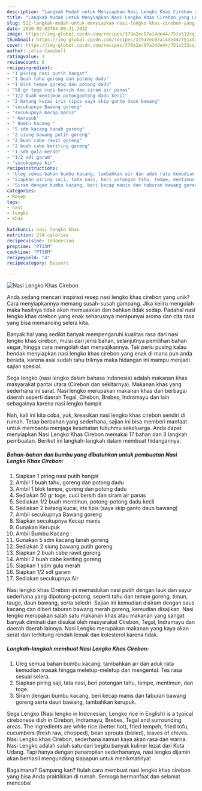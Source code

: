 ```yaml
---
description: "Langkah Mudah untuk Menyiapkan Nasi Lengko Khas Cirebon yang Lezat"
title: "Langkah Mudah untuk Menyiapkan Nasi Lengko Khas Cirebon yang Lezat"
slug: 522-langkah-mudah-untuk-menyiapkan-nasi-lengko-khas-cirebon-yang-lezat
date: 2020-09-03T04:09:31.293Z
image: https://img-global.cpcdn.com/recipes/379a2ec07a14de44/751x532cq70/nasi-lengko-khas-cirebon-foto-resep-utama.jpg
thumbnail: https://img-global.cpcdn.com/recipes/379a2ec07a14de44/751x532cq70/nasi-lengko-khas-cirebon-foto-resep-utama.jpg
cover: https://img-global.cpcdn.com/recipes/379a2ec07a14de44/751x532cq70/nasi-lengko-khas-cirebon-foto-resep-utama.jpg
author: Lelia Campbell
ratingvalue: 3
reviewcount: 8
recipeingredient:
- "1 piring nasi putih hangat"
- "1 buah tahu goreng dan potong dadu"
- "1 blok tempe goreng dan potong dadu"
- "50 gr toge cuci bersih dan siram air panas"
- "1/2 buah mentimun potongpotong dadu kecil"
- "2 batang kucai iris tipis saya skip ganto daun bawang"
- "secukupnya Bawang goreng"
- "secukupnya Kecap manis"
- " Kerupuk"
- " Bumbu Kacang "
- "5 sdm kacang tanah goreng"
- "2 siung bawang putih goreng"
- "2 buah cabe rawit goreng"
- "2 buah cabe keriting goreng"
- "1 sdm gula merah"
- "1/2 sdt garam"
- "secukupnya Air"
recipeinstructions:
- "Uleg semua bahan bumbu kacang, tambahkan air dan aduk rata kemudian masak hingga meletup-meletup dan mengental. Tes rasa sesuai selera."
- "Siapkan piring saji, tata nasi, beri potongan tahu, tempe, mentimun, dan toge."
- "Siram dengan bumbu kacang, beri kecap manis dan taburan bawang goreng serta daun bawang, tambahkan kerupuk."
categories:
- Resep
tags:
- nasi
- lengko
- khas

katakunci: nasi lengko khas 
nutrition: 274 calories
recipecuisine: Indonesian
preptime: "PT33M"
cooktime: "PT38M"
recipeyield: "4"
recipecategory: Dessert

---
```



![Nasi Lengko Khas Cirebon](https://img-global.cpcdn.com/recipes/379a2ec07a14de44/751x532cq70/nasi-lengko-khas-cirebon-foto-resep-utama.jpg)

Anda sedang mencari inspirasi resep nasi lengko khas cirebon yang unik? Cara menyiapkannya memang susah-susah gampang. Jika keliru mengolah maka hasilnya tidak akan memuaskan dan bahkan tidak sedap. Padahal nasi lengko khas cirebon yang enak seharusnya mempunyai aroma dan cita rasa yang bisa memancing selera kita.

Banyak hal yang sedikit banyak mempengaruhi kualitas rasa dari nasi lengko khas cirebon, mulai dari jenis bahan, selanjutnya pemilihan bahan segar, hingga cara mengolah dan menyajikannya. Tak perlu pusing kalau hendak menyiapkan nasi lengko khas cirebon yang enak di mana pun anda berada, karena asal sudah tahu triknya maka hidangan ini mampu menjadi sajian spesial.

Sega lengko (nasi lengko dalam bahasa Indonesia) adalah makanan khas masyarakat pantai utara (Cirebon dan sekitarnya). Makanan khas yang sederhana ini sarat. Nasi lengko merupakan makanan khas dari berbagai daerah seperti daerah Tegal, Cirebon, Brebes, Indramayu dan lain sebagainya karena nasi lengko hampir.


Nah, kali ini kita coba, yuk, kreasikan nasi lengko khas cirebon sendiri di rumah. Tetap berbahan yang sederhana, sajian ini bisa memberi manfaat untuk membantu menjaga kesehatan tubuhmu sekeluarga. Anda dapat menyiapkan Nasi Lengko Khas Cirebon memakai 17 bahan dan 3 langkah pembuatan. Berikut ini langkah-langkah dalam membuat hidangannya.

<!--inarticleads1-->

##### Bahan-bahan dan bumbu yang dibutuhkan untuk pembuatan Nasi Lengko Khas Cirebon:

1. Siapkan 1 piring nasi putih hangat
1. Ambil 1 buah tahu, goreng dan potong dadu
1. Ambil 1 blok tempe, goreng dan potong dadu
1. Sediakan 50 gr toge, cuci bersih dan siram air panas
1. Sediakan 1/2 buah mentimun, potong-potong dadu kecil
1. Sediakan 2 batang kucai, iris tipis (saya skip ganto daun bawang)
1. Ambil secukupnya Bawang goreng
1. Siapkan secukupnya Kecap manis
1. Gunakan  Kerupuk
1. Ambil  Bumbu Kacang :
1. Gunakan 5 sdm kacang tanah goreng
1. Sediakan 2 siung bawang putih goreng
1. Siapkan 2 buah cabe rawit goreng
1. Ambil 2 buah cabe keriting goreng
1. Siapkan 1 sdm gula merah
1. Siapkan 1/2 sdt garam
1. Sediakan secukupnya Air


Nasi lengko khas Cirebon ini memadukan nasi putih dengan lauk dan sayur sederhana yang dipotong-potong, seperti tahu dan tempe goreng, timun, tauge, daun bawang, serta seledri. Sajian ini kemudian disiram dengan saus kacang dan diberi taburan bawang merah goreng, kemudian disajikan. Nasi lengko merupakan salah satu makanan khas atau makanan yang sangat banyak diminati dan disukai oleh masyarakat Cirebon, Tegal, Indramayu dan daerah daerah lainnya. Nasi Lengko merupakan makanan yang kaya akan serat dan terhitung rendah lemak dan kolesterol karena tidak. 

<!--inarticleads2-->

##### Langkah-langkah membuat Nasi Lengko Khas Cirebon:

1. Uleg semua bahan bumbu kacang, tambahkan air dan aduk rata kemudian masak hingga meletup-meletup dan mengental. Tes rasa sesuai selera.
1. Siapkan piring saji, tata nasi, beri potongan tahu, tempe, mentimun, dan toge.
1. Siram dengan bumbu kacang, beri kecap manis dan taburan bawang goreng serta daun bawang, tambahkan kerupuk.


Sega Lengko (Nasi lengko in Indonesian, Lengko rice in English) is a typical cirebonese dish in Cirebon, Indramayu, Brebes, Tegal and surrounding areas. The ingredients are white rice (better hot), fried tempeh, fried tofu, cucumbers (fresh raw, chopped), bean sprouts (boiled), leaves of chives. Nasi Lengko khas Cirebon, sederhana namun kaya akan rasa dan warna. Nasi Lengko adalah salah satu dari begitu banyak kuliner lezat dari Kota Udang. Tapi hanya dengan penampilan sederhananya, nasi lengko dijamin akan berhasil mengundang siapapun untuk menikmatinya! 

Bagaimana? Gampang kan? Itulah cara membuat nasi lengko khas cirebon yang bisa Anda praktikkan di rumah. Semoga bermanfaat dan selamat mencoba!
